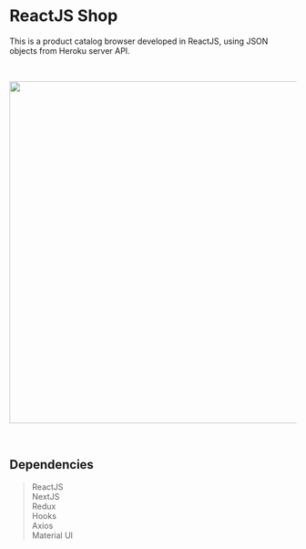 # ReactJS Shop
This is a product catalog browser developed in ReactJS, using JSON objects from Heroku server API.

<br>
 <p align="center">
 <img src="https://i.postimg.cc/904zLhrv/Screenshot-2021-11-25-041236.png" width="600">
 </p>
<br>
 

## Dependencies

> ReactJS<br>
> NextJS<br>
> Redux<br>
> Hooks<br>
> Axios<br>
> Material UI<br>
